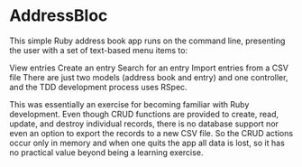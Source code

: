 # AddressBloc

This simple Ruby address book app runs on the command line, presenting the user with a set of text-based menu items to:

View entries
Create an entry
Search for an entry
Import entries from a CSV file
There are just two models (address book and entry) and one controller, and the TDD development process uses RSpec.

This was essentially an exercise for becoming familiar with Ruby development. Even though CRUD functions are provided to create, read, update, and destroy individual records, there is no database support nor even an option to export the records to a new CSV file. So the CRUD actions occur only in memory and when one quits the app all data is lost, so it has no practical value beyond being a learning exercise.
